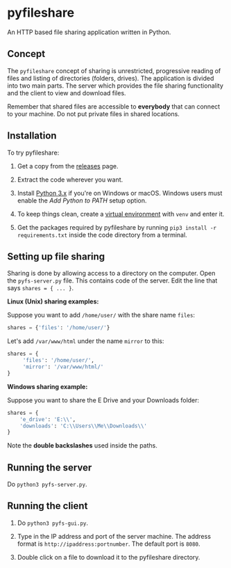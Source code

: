 # pyfileshare
An HTTP based file sharing application written in Python.

## Concept
The `pyfileshare` concept of sharing is unrestricted, progressive reading
of files and listing of directories (folders, drives). The application
is divided into two main parts. The server which provides the file sharing
functionality and the client to view and download files.

Remember that shared files are accessible to __everybody__ that can connect to
your machine. Do not put private files in shared locations.

## Installation
To try pyfileshare:

1. Get a copy from the
   [releases](https://github.com/sivasankarankb/pyfileshare/releases) page.
   
2. Extract the code wherever you want.

3. Install [Python 3.x](https://www.python.org) if you're on Windows or macOS.
   Windows users must enable the _Add Python to PATH_ setup option.

4. To keep things clean, create a
   [virtual environment](https://packaging.python.org/en/latest/guides/installing-using-pip-and-virtual-environments/#creating-a-virtual-environment)
   with `venv` and enter it.

5. Get the packages required by pyfileshare by running
   `pip3 install -r requirements.txt` inside the code directory from a terminal.

## Setting up file sharing
Sharing is done by allowing access to a directory on the computer.
Open the `pyfs-server.py` file. This contains code of the server.
Edit the line that says `shares = { ... }`.

__Linux (Unix) sharing examples:__

Suppose you want to add `/home/user/` with the share name `files`:

```python
shares = {'files': '/home/user/'}
```

Let's add `/var/www/html` under the name `mirror` to this:

```python
shares = {
     'files': '/home/user/',
     'mirror': '/var/www/html/'
}
```

__Windows sharing example:__

Suppose you want to share the E Drive and your Downloads folder:

```python
shares = {
    'e_drive': 'E:\\',
    'downloads': 'C:\\Users\\Me\\Downloads\\'
}
```

Note the __double backslashes__ used inside the paths.

## Running the server

Do `python3 pyfs-server.py`.

## Running the client

1. Do `python3 pyfs-gui.py`.

2. Type in the IP address and port of the server machine. The address format
   is `http://ipaddress:portnumber`. The default port is `8080`.

3. Double click on a file to download it to the pyfileshare directory.
